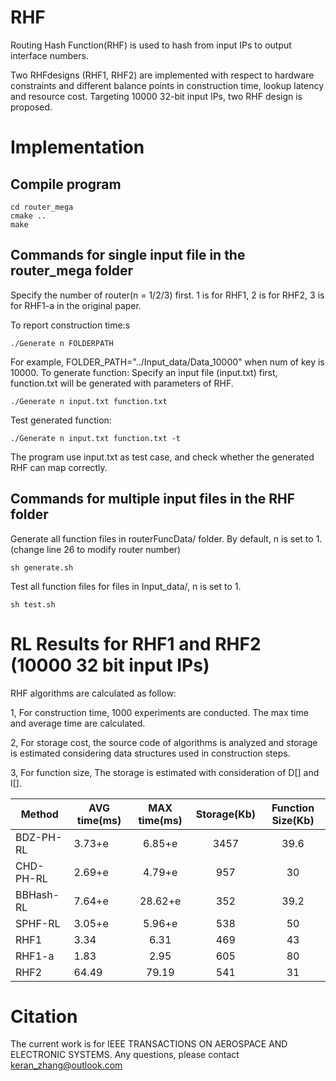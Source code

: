 # RHF
Routing Hash Function(RHF) is used to hash from input IPs to output interface numbers.

Two RHFdesigns (RHF1, RHF2) are implemented with respect to hardware constraints and different balance points in construction time, lookup latency and resource cost.
Targeting 10000 32-bit input IPs, two RHF design is proposed.

# Implementation
## Compile program
```
cd router_mega
cmake ..
make
```

## Commands for single input file in the router_mega folder
Specify the number of router(n = 1/2/3) first. 1 is for RHF1, 2 is for RHF2, 3 is for RHF1-a in the original paper.

To report construction time:s

`./Generate n FOLDERPATH`

For example, FOLDER_PATH="../Input_data/Data_10000" when num of key is 10000.
To generate function: Specify an input file (input.txt) first, function.txt will be generated with parameters of RHF.

`./Generate n input.txt function.txt`

Test generated function:

`./Generate n input.txt function.txt -t`

The program use input.txt as test case, and check whether the generated RHF can map correctly.

## Commands for multiple input files in the RHF folder
Generate all function files in routerFuncData/ folder. By default, n is set to 1.(change line 26 to modify router number)

`sh generate.sh`

Test all function files for files in Input_data/, n is set to 1.

`sh test.sh`

# RL Results for RHF1 and RHF2 (10000 32 bit input IPs)
RHF algorithms are calculated as follow:

1, For construction time, 1000 experiments are conducted. The max time and average time are calculated.

2, For storage cost, the source code of algorithms is analyzed and storage is estimated considering data structures used in construction steps.

3, For function size, The storage is estimated with consideration of D[] and I[].

Method       |AVG time(ms)	|MAX time(ms)	|Storage(Kb)	|Function Size(Kb)
-------------|------------------|:-------------:|:-------------:|:---------:
BDZ-PH-RL   |3.73+e	        |6.85+e		|3457		|39.6
CHD-PH-RL   |2.69+e	        |4.79+e		|957		|30
BBHash-RL   |7.64+e	        |28.62+e	|352		|39.2
SPHF-RL     |3.05+e	        |5.96+e		|538		|50
RHF1	     |3.34	            |6.31		|469		|43
RHF1-a	     |1.83	            |2.95   	|605		|80
RHF2	     |64.49	            |79.19		|541		|31

# Citation
The current work is for IEEE TRANSACTIONS ON AEROSPACE AND ELECTRONIC SYSTEMS.
Any questions, please contact keran_zhang@outlook.com

